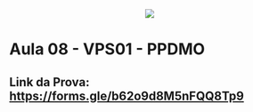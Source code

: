 <div align = "center">

<img src="https://github.com/user-attachments/assets/7b39b7d1-2a67-4160-ae3b-f5edac948d39">

</div>

# Aula 08 - VPS01 - PPDMO


## Link da Prova: https://forms.gle/b62o9d8M5nFQQ8Tp9
